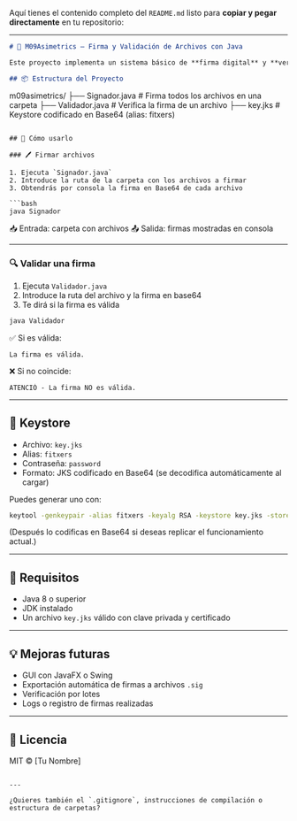 Aquí tienes el contenido completo del `README.md` listo para **copiar y pegar directamente** en tu repositorio:

---

```markdown
# 🔐 M09Asimetrics – Firma y Validación de Archivos con Java

Este proyecto implementa un sistema básico de **firma digital** y **verificación de firmas** usando Java y el algoritmo `SHA256withRSA`.

## 📦 Estructura del Proyecto

```

m09asimetrics/
├── Signador.java        # Firma todos los archivos en una carpeta
├── Validador.java       # Verifica la firma de un archivo
├── key.jks              # Keystore codificado en Base64 (alias: fitxers)

````

## 🚀 Cómo usarlo

### 🖊️ Firmar archivos

1. Ejecuta `Signador.java`
2. Introduce la ruta de la carpeta con los archivos a firmar
3. Obtendrás por consola la firma en Base64 de cada archivo

```bash
java Signador
````

📥 Entrada: carpeta con archivos
📤 Salida: firmas mostradas en consola

---

### 🔍 Validar una firma

1. Ejecuta `Validador.java`
2. Introduce la ruta del archivo y la firma en base64
3. Te dirá si la firma es válida

```bash
java Validador
```

✅ Si es válida:

```
La firma es válida.
```

❌ Si no coincide:

```
ATENCIÓ - La firma NO es válida.
```

---

## 🔐 Keystore

* Archivo: `key.jks`
* Alias: `fitxers`
* Contraseña: `password`
* Formato: JKS codificado en Base64 (se decodifica automáticamente al cargar)

Puedes generar uno con:

```bash
keytool -genkeypair -alias fitxers -keyalg RSA -keystore key.jks -storepass password
```

(Después lo codificas en Base64 si deseas replicar el funcionamiento actual.)

---

## 🧰 Requisitos

* Java 8 o superior
* JDK instalado
* Un archivo `key.jks` válido con clave privada y certificado

---

## 💡 Mejoras futuras

* GUI con JavaFX o Swing
* Exportación automática de firmas a archivos `.sig`
* Verificación por lotes
* Logs o registro de firmas realizadas

---

## 📝 Licencia

MIT © \[Tu Nombre]

```

---

¿Quieres también el `.gitignore`, instrucciones de compilación o estructura de carpetas?
```
